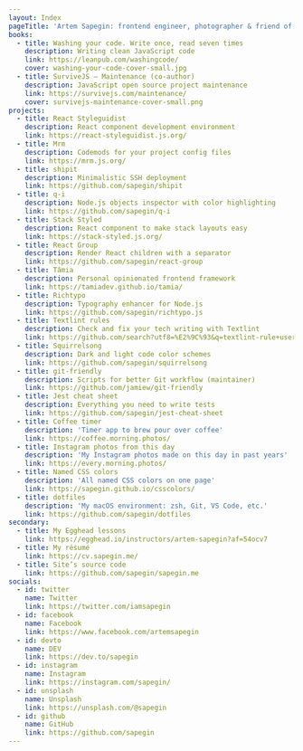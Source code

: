 ```yaml
---
layout: Index
pageTitle: 'Artem Sapegin: frontend engineer, photographer & friend of dogs'
books:
  - title: Washing your code. Write once, read seven times
    description: Writing clean JavaScript code
    link: https://leanpub.com/washingcode/
    cover: washing-your-code-cover-small.jpg
  - title: SurviveJS — Maintenance (co-author)
    description: JavaScript open source project maintenance
    link: https://survivejs.com/maintenance/
    cover: survivejs-maintenance-cover-small.png
projects:
  - title: React Styleguidist
    description: React component development environment
    link: https://react-styleguidist.js.org/
  - title: Mrm
    description: Codemods for your project config files
    link: https://mrm.js.org/
  - title: shipit
    description: Minimalistic SSH deployment
    link: https://github.com/sapegin/shipit
  - title: q-i
    description: Node.js objects inspector with color highlighting
    link: https://github.com/sapegin/q-i
  - title: Stack Styled
    description: React component to make stack layouts easy
    link: https://stack-styled.js.org/
  - title: React Group
    description: Render React children with a separator
    link: https://github.com/sapegin/react-group
  - title: Tâmia
    description: Personal opinionated frontend framework
    link: https://tamiadev.github.io/tamia/
  - title: Richtypo
    description: Typography enhancer for Node.js
    link: https://github.com/sapegin/richtypo.js
  - title: Textlint rules
    description: Check and fix your tech writing with Textlint
    link: https://github.com/search?utf8=%E2%9C%93&q=textlint-rule+user%3Asapegin&type=Repositories&ref=advsearch&l=&l=
  - title: Squirrelsong
    description: Dark and light code color schemes
    link: https://github.com/sapegin/squirrelsong
  - title: git-friendly
    description: Scripts for better Git workflow (maintainer)
    link: https://github.com/jamiew/git-friendly
  - title: Jest cheat sheet
    description: Everything you need to write tests
    link: https://github.com/sapegin/jest-cheat-sheet
  - title: Coffee timer
    description: 'Timer app to brew pour over coffee'
    link: https://coffee.morning.photos/
  - title: Instagram photos from this day
    description: 'My Instagram photos made on this day in past years'
    link: https://every.morning.photos/
  - title: Named CSS colors
    description: 'All named CSS colors on one page'
    link: https://sapegin.github.io/csscolors/
  - title: dotfiles
    description: 'My macOS environment: zsh, Git, VS Code, etc.'
    link: https://github.com/sapegin/dotfiles
secondary:
  - title: My Egghead lessons
    link: https://egghead.io/instructors/artem-sapegin?af=54ocv7
  - title: My résumé
    link: https://cv.sapegin.me/
  - title: Site’s source code
    link: https://github.com/sapegin/sapegin.me
socials:
  - id: twitter
    name: Twitter
    link: https://twitter.com/iamsapegin
  - id: facebook
    name: Facebook
    link: https://www.facebook.com/artemsapegin
  - id: devto
    name: DEV
    link: https://dev.to/sapegin
  - id: instagram
    name: Instagram
    link: https://instagram.com/sapegin/
  - id: unsplash
    name: Unsplash
    link: https://unsplash.com/@sapegin
  - id: github
    name: GitHub
    link: https://github.com/sapegin
---
```

